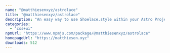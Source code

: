 ```yaml
---
name: "@matthiesenxyz/astrolace"
title: "@matthiesenxyz/astrolace"
description: "An easy way to use Shoelace.style within your Astro Project!"
categories:
  - "css+ui"
npmUrl: "https://www.npmjs.com/package/@matthiesenxyz/astrolace"
homepageUrl: "https://matthiesen.xyz"
downloads: 512
---
```


